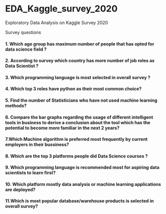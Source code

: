 # EDA_Kaggle_survey_2020
Exploratory Data Analysis on Kaggle Survey 2020

Survey questions
#### 1. Which age group has maximum number of people that has  opted for data science field ?
#### 2. According to survey which country has more number of job roles as Data Scientist ?
#### 3. Which programming language  is most  selected in overall survey ?
#### 4. Which top 3 roles have python as their most common choice?
#### 5. Find the number of Statisticians who have not used machine learning methods?
#### 6. Compare the bar graphs regarding the usage of different intelligent tools in business to derive a conclusion about the tool which has the potential to become more familiar in the next 2  years?
#### 7.Which Machine algorithm is preferred most frequently by current employers in their bussiness?
#### 8. Which are the top 3 platforms people did Data Science courses ?
#### 9. Which programming language is recommended most for aspiring data scientists to learn first?
#### 10. Which platform mostly data analysis or machine learning applications are deployed?
#### 11.Which is most popular database/warehouse products is selected  in overall survey?
